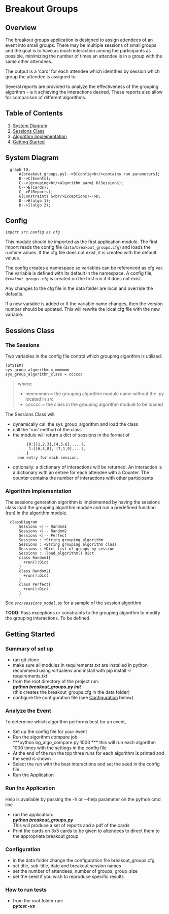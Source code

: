 # Breakout Groups

## Overview

The breakout groups application is designed to assign attendees of an event into small groups.  There may be multiple sessions of small groups and the goal is to have as much interaction among the participants as possible, minimizing the number of times an attendee is in a group with the same other attendees.

The output is a 'card' for each attendee which identifies by session which group the attendee is assigned to.

Several reports are provided to analyze the effectiveness of the grouping algorithm - is it achieving the interactions desired.  These reports also allow for comparison of different algorithms.

## Table of Contents
1. [System Diagram](#system-diagram)
1. [Sessions Class](#sessions-class)
1. [Algorithm Implementation](#algorithm-implementation)
1. [Getting Started](#getting-started)

## System Diagram

```mermaid
  graph TD;
      A[breakout_groups.py]-->B[config<br/>contains run parameters];
      B-->C[Events];
      C-->|grouping<br/>algorithm parm| D(Sessions);
      C-->E(Cards);
      C-->F(Reports);
      G(Constraints &<br/>Exceptions)-->D;
      D-->H(algo 1);
      D-->I(algo 2);
```
## Config

*`import src.config as cfg`*

This module should be imported as the first application module.  The first import reads the config file (`data/breakout_groups.cfg`) and loads the runtime values.  If the cfg file does not exist, it is created with the default values.

The config creates a namespace so variables can be referenced as cfg.var.  The variable is defined with its default in the namespace.  A config file, *`breakout_groups.cfg`* is created on the first run if it does not exist.

Any changes to the cfg file in the data folder are local and override the defaults.

If a new variable is added or if the variable name changes, then the version number should be updated.  This will rewrite the local cfg file with the new variable.

## Sessions Class

### The Sessions

Two variables in the config file control which grouping algorithm is utilized:
```
[SYSTEM]
sys_group_algorithm = mmmmmm
sys_group_algorithn_class = cccccc
```
>where:
>* mmmmmm = the grouping algorithm module name without the .py located in src
>* cccccc = the class in the grouping algorithm module to be loaded

The Sessions Class will:
* dynamically call the sys_group_algorithm and load the class
* call the 'run' method of the class
* the module will return a dict of sessions in the format of
  ```
        {0:[[1,2,3],[4,5,6],....],
         1:[[6,3,8], [7,1,9],...],
        }
    one entry for each session.
  ```
* optionally: a dictionary of interactions will be returned.  An interaction is a dictionary
      with an entree for each attendee with a Counter.  The counter contains the number of interactions
      with other participants


### Algorithm Implementation

The sessions generation algorithm is implemented by having the sessions class load the grouping algorithm module and run a predefined function (run) in the algorithm module.

```mermaid
  classDiagram
      Sessions <|-- Random1
      Sessions <|-- Random2
      Sessions <|-- Perfect
      Sessions : +String grouping algorithm
      Sessions : +String grouping algorithm class
      Sessions : +Dict list of groups by session
      Sessions : -load_algorithm() Dict
      class Random1{
        +run():Dict
      }
      class Random2{
        +run():Dict
      }
      class Perfect{
        +run():Dict
      }
```

See *`src/sessions_model.py`* for a sample of the session algorithm

**TODO**: Pass exceptions or constraints to the grouping algorithm to modify the grouping interactions.  To be defined.


## Getting Started ##

### Summary of set up
* run git clone
* make sure all modules in requirements.txt are installed in python  
    recommend using virtualenv and install with pip install -r requirements.txt
* from the root directory of the project run:  
    ***python breakout_groups.py init***  
    (this creates the breakout_groups.cfg in the data folder)
* configure the configuration file (see [Configuration](#Configuration) below)

### Analyze the Event
To determine which algorithm performs best for an event, 
* Set up the config file for your event
* Run the algorithm compare job  
    ***python bg_algo_compare.py 1000 ***
    this will run each algorithm 1000 times with the settings in the config file
* At the end of the run the top three runs for each algorithm is printed and the seed is shown
* Select the run with the best interactions and set the seed in the config file
* Run the Application

### Run the Application
Help is available by passing the -h or --help parameter on the python cmd line 
* run the application:  
   ***python breakout_groups.py***  
   This will produce a set of reports and a pdf of the cards
* Print the cards on 3x5 cards to be given to attendees to direct them to the appropriate breakout group

### Configuration
* in the data folder change the configuration file breakout_groups.cfg
* set title, sub-title, date and breakout session names
* set the number of attendees, number of groups, group_size
* set the seed if you wish to reproduce specific results

### How to run tests
* from the root folder run:  
  ***pytest -vs***

